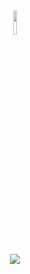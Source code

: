 
<div align="center">
<img width="10%" src="https://media2.giphy.com/media/1jgLDGD1Bn27e/giphy.gif"><br>
<img src="https://readme-typing-svg.demolab.com?font=Fira+Code&size=15&duration=500&pause=500&color=C5BBBB&center=true&vCenter=true&width=435&lines=gooootchaaa!!!;discord.gg%2Fuyuyorum;sick+uWu%3F;uyuyorumstore.com;nill%2Cnull%2Cundefined;where+is+my+lighter+or+my+mind%3F;sa%C4%B1ofjasj%C4%B1fod%C4%B1fjdj%C4%B1asdfsaduasjd;lol;01010101010101010010101;anime+girls+real%3F;lmao;why+do+we+use+microsoft+instead+of+linux%3F;copilot+and+chatgbt+got+me;why+are+people+so+selfish%3F;go+f*cking+back;AAAAAAAAAAAAAAAAAAAAAAAAAAAAAAAAAAAAAAAAAAAAAAAAAAAA" />
</div>

